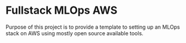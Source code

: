 # Fullstack MLOps AWS

Purpose of this project is to provide a template to setting up an MLOps stack on AWS using mostly open source available tools.